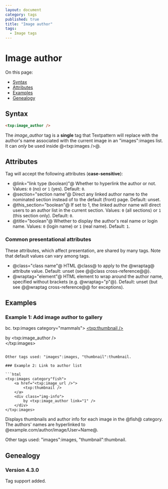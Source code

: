 ```yaml
---
layout: document
category: tags
published: true
title: "Image author"
tags:
  - Image tags
---
```


# Image author

On this page:

* [Syntax](#user-content-syntax)
* [Attributes](#user-content-attributes)
* [Examples](#user-content-examples)
* [Genealogy](#user-content-genealogy)

## Syntax

```html
<txp:image_author />
```

The *image_author* tag is a __single__ tag that Textpattern will replace with the author's name associated with the current image in an "images":images list. It can *only* be used inside @<txp:images />@.

## Attributes

Tag will accept the following attributes (**case-sensitive**):

* @link="link type (boolean)"@
Whether to hyperlink the author or not.
Values: `0` (no) or `1` (yes).
Default: `0`.
* @section="section name"@
Direct any linked author name to the nominated section instead of to the default (front) page.
Default: unset.
* @this_section="boolean"@
If set to 1, the linked author name will direct users to an author list in the current section.
Values: `0` (all sections) or `1` (this section only).
Default: `0`.
* @title="boolean"@
Whether to display the author's real name or login name.
Values: `0` (login name) or `1` (real name).
Default: `1`.

### Common presentational attributes

These attributes, which affect presentation, are shared by many tags. Note that default values can vary among tags.

* @class="class name"@
HTML @class@ to apply to the @wraptag@ attribute value.
Default: unset (see @@class cross-reference@@).
* @wraptag="element"@
HTML element to wrap around the author name, specified without brackets (e.g. @wraptag="p"@).
Default: unset (but see @@wraptag cross-reference@@ for exceptions).

## Examples

### Example 1: Add image author to gallery

bc. txp:images category="mammals">
    <a href="<txp:image_url />">
        <txp:thumbnail />
    </a>
    <div class="img-info">
        by <txp:image_author />
    </div>
</txp:images>
```

Other tags used: "images":images, "thumbnail":thumbnail.

### Example 2: Link to author list

```html
<txp:images category"fish">
    <a href="<txp:image_url />">
        <txp:thumbnail />
    </a>
    <div class="img-info">
        by <txp:image_author link="1" />
    </div>
</txp:images>
```

Displays thumbnails and author info for each image in the @fish@ category. The authors' names are hyperlinked to @example.com/author/image/User+Name@.

Other tags used: "images":images, "thumbnail":thumbnail.

## Genealogy

### Version 4.3.0

Tag support added.
